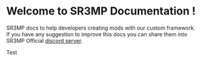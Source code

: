 # Welcome to SR3MP Documentation !

SR3MP docs to help developers creating mods with our custom framework. If you have any suggestion to improve this docs you can share them into SR3MP Official [discord server](https://discord.gg/QBQwQQbVFf).

Test
